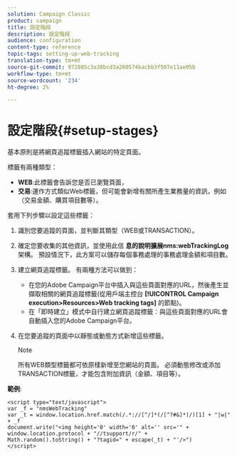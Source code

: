 ```yaml
---
solution: Campaign Classic
product: campaign
title: 設定階段
description: 設定階段
audience: configuration
content-type: reference
topic-tags: setting-up-web-tracking
translation-type: tm+mt
source-git-commit: 972885c3a38bcd3a260574bacbb3f507e11ae05b
workflow-type: tm+mt
source-wordcount: '234'
ht-degree: 2%

---
```



# 設定階段{#setup-stages}

基本原則是將網頁追蹤標籤插入網站的特定頁面。

標籤有兩種類型：

* **WEB**:此標籤會告訴您是否已瀏覽頁面，
* **交易**:運作方式類似Web標籤，但可能會新增有關所產生業務量的資訊，例如（交易金額、購買項目數等）。

套用下列步驟以設定這些標籤：

1. 識別您要追蹤的頁面，並判斷其類型（WEB或TRANSACTION）。
1. 確定您要收集的其他資訊，並使用此信 **息的說明擴展nms:webTrackingLog** 架構。 預設情況下，此方案可以儲存每個事務處理的事務處理金額和項目數。
1. 建立網頁追蹤標籤。 有兩種方法可以做到：

   * 在您的Adobe Campaign平台中插入與這些頁面對應的URL，然後產生並擷取相關的網頁追蹤標籤(從用戶端主控台 **[!UICONTROL Campaign execution>Resources>Web tracking tags]** 的節點)。
   * 在「即時建立」模式中自行建立網頁追蹤標籤：與這些頁面對應的URL會自動插入您的Adobe Campaign平台。

1. 在您要追蹤的頁面中以靜態或動態方式新增這些標籤。

   >[!NOTE]
   >
   >所有WEB類型標籤都可依原樣新增至您網站的頁面。 必須動態修改或添加TRANSACTION標籤，才能包含附加資訊（金額、項目等）。

**範例**:

```
<script type="text/javascript">
var _f = "nmsWebTracking"
var _t = window.location.href.match(/.*://[^/]*(/[^?#&]*)/)[1] + "|w|" + _f
document.write("<img height='0' width='0' alt='' src='" +
window.location.protocol + "//tsupport/r/" +
Math.random().toString() + "?tagid=" + escape(_t) + "'/>")
</script>
```

